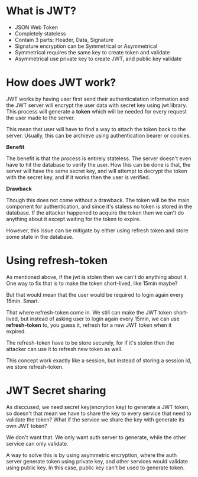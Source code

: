 # What is JWT?

- JSON Web Token
- Completely stateless
- Contain 3 parts: Header, Data, Signature
- Signature encryption can be Symmetrical or Asymmetrical
- Symmetrical requires the same key to create token and validate
- Asymmetrical use private key to create JWT, and public key validate

# How does JWT work?

JWT works by having user first send their authenticatation information and the JWT server will encrypt the user data with secret key using jwt library. This process will generate a **token** which will be needed for every request the user made to the server.

This mean that user will have to find a way to attach the token back to the server. Usually, this can be archieve using authentication bearer or cookies.

**Benefit**

The benefit is that the process is entirely stateless. The server doesn't even have to hit the database to verify the user. How this can be done is that, the server will have the same secret key, and will attempt to decrypt the token with the secret key, and if it works then the user is verified.

**Drawback**

Though this does not come without a drawback. The token will be the main component for authentication, and since it's staless no token is stored in the database. If the attacker happened to acquire the token then we can't do anything about it except waiting for the token to expire.

However, this issue can be mitigate by either using refresh token and store some state in the database.

# Using refresh-token

As mentioned above, if the jwt is stolen then we can't do anything about it. One way to fix that is to make the token short-lived, like 15min maybe?

But that would mean that the user would be required to login again every 15min. Smart.

That where refresh-token come in. We still can make the JWT token short-lived, but instead of asking user to login again every 15min, we can use **refresh-token** to, you guess it, refresh for a new JWT token when it expired. 

The refresh-token have to be store securely, for if it's stolen then the attacker can use it to refresh new token as well. 

This concept work exactly like a session, but instead of storing a session id, we store refresh-token. 

# JWT Secret sharing

As disccused, we need secret key(encrytion key) to generate a JWT token, so doesn't that mean we have to share the key to every service that need to validate the token? What if the service we share the key with generate its own JWT token?

We don't want that. We only want auth server to generate, while the other service can only validate.

A way to solve this is by using asymmetric encryption, where the auth server generate token using private key, and other services would validate using public key. In this case, public key can't be used to generate token.